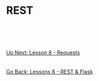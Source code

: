 # REST

\
\
\
\
[Up Next: Lesson 8 - Requests](requests.md)
\
\
\
[Go Back: Lessons 8 - REST & Flask](README.md)